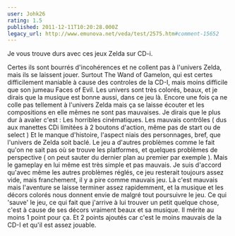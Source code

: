 ```yaml
---
user: Johk26
rating: 1.5
published: 2011-12-11T10:20:28.000Z
legacy_url: http://www.emunova.net/veda/test/2575.htm#comment-15652
---
```

Je vous trouve durs avec ces jeux Zelda sur CD-i.
 
Certes ils sont bourrés d'incohérences et ne collent pas à l'univers Zelda, mais ils se laissent jouer. Surtout The Wand of Gamelon, qui est certes difficilement maniable à cause des controles de la CD-I, mais moins difficile que son jumeau Faces of Evil. Les univers sont très colorés, beaux, et je dirais que la musique est bonne aussi, dans ce jeu là. Encore une fois ça ne colle pas tellement à l'univers Zelda mais ça se laisse écouter et les compositions en elle mêmes ne sont pas mauvaises. Je dirais que le plus dur à avaler c'est :
Les horribles cinématiques.
Les mauvais contrôles ( dus aux manettes CDi limitées à 2 boutons d'action, même pas de start ou de select )
Et le manque d'histoire, l'aspect niais des personnages, bref, que l'univers de Zelda soit baclé.
Le jeu a d'autres problèmes comme le fait qu'on ne sait pas où se trouve les platformes, et quelques problèmes de perspective ( on peut sauter du dernier plan au premier par exemple ). Mais le gameplay en lui même est très simple et pas mauvais. Je suis d'accord qu'avec même les autres problèmes réglés, ce jeu resterait toujours assez vide, mais franchement, il y a pire comme mauvais jeu. Là c'est mauvais mais l'aventure se laisse terminer assez rapidemment, et la musique et les décors colorés nous donnent envie de malgré tout poursuivre le jeu.
Ce qui 'sauve' le jeu, ce qui fait que j'arrive à lui trouver un petit quelque chose, c'est à cause de ses décors vraiment beaux et sa musique. Il mérite au moins 1 point pour ça. Et 2 points ajoutés car c'est le moins mauvais de la CD-I et qu'il est assez jouable.